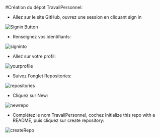 #Création du dépot TravailPersonnel:

- Allez sur le site GitHub, ouvrez une session en cliquant sign in

![Signin Button](https://raw.githubusercontent.com/EdisonLorgues1SD1617/Devoirs/master/Donn%C3%A9es/Tuto%20Devoirs/Images/signin.png)

- Renseignez vos identifiants:

![signinto](https://raw.githubusercontent.com/EdisonLorgues1SD1617/Devoirs/master/Donn%C3%A9es/Tuto%20Devoirs/Images/signinto.png)

- Allez sur votre profil:

![yourprofile](https://raw.githubusercontent.com/EdisonLorgues1SD1617/Devoirs/master/Donn%C3%A9es/Tuto%20Devoirs/Images/yourprofile.png)

- Suivez l'onglet Repositories:

![repositories](https://raw.githubusercontent.com/EdisonLorgues1SD1617/Devoirs/master/Donn%C3%A9es/Tuto%20Devoirs/Images/repositories.png)

- Cliquez sur New:

![newrepo](https://raw.githubusercontent.com/EdisonLorgues1SD1617/Devoirs/master/Donn%C3%A9es/Tuto%20Devoirs/Images/newrepo.png)

- Complétez le nom TravailPersonnel, cochez Initialize this repo with a README, puis cliquez sur create repository:

![createRepo](https://raw.githubusercontent.com/EdisonLorgues1SD1617/Devoirs/master/Donn%C3%A9es/Tuto%20Devoirs/Images/createrepo.png)
